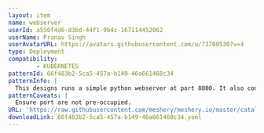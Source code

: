 ```yaml
---
layout: item
name: webserver
userId: a550f4d6-d3bd-44f1-9b4c-167114452062
userName: Pranav Singh
userAvatarURL: https://avatars.githubusercontent.com/u/73700530?v=4
type: Deployment
compatibility: 
        - KUBERNETES
patternId: 66f483b2-5ca5-457a-b149-46a661468c34
patternInfo: |
  This designs runs a simple python webserver at port 8000. It also containers k8s service which connects to the deployment
patternCaveats: |
  Ensure port are not pre-occupied.
URL: 'https://raw.githubusercontent.com/meshery/meshery.io/master/catalog/66f483b2-5ca5-457a-b149-46a661468c34.yaml'
downloadLink: 66f483b2-5ca5-457a-b149-46a661468c34.yaml
---
```

